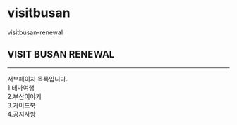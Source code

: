 # visitbusan
visitbusan-renewal
## VISIT BUSAN RENEWAL
***
서브페이지 목록입니다.<br>
1.테마여행<br>
2.부산이야기<br>
3.가이드북<br>
4.공지사항
